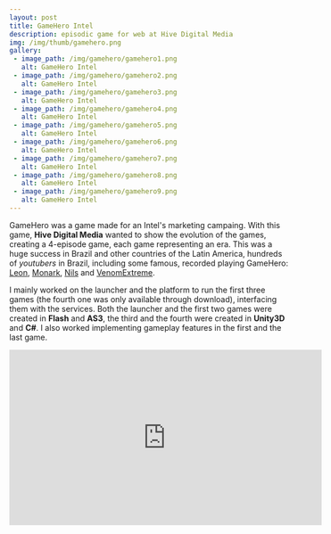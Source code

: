 ```yaml
---
layout: post
title: GameHero Intel
description: episodic game for web at Hive Digital Media
img: /img/thumb/gamehero.png
gallery:
 - image_path: /img/gamehero/gamehero1.png
   alt: GameHero Intel
 - image_path: /img/gamehero/gamehero2.png
   alt: GameHero Intel
 - image_path: /img/gamehero/gamehero3.png
   alt: GameHero Intel
 - image_path: /img/gamehero/gamehero4.png
   alt: GameHero Intel
 - image_path: /img/gamehero/gamehero5.png
   alt: GameHero Intel
 - image_path: /img/gamehero/gamehero6.png
   alt: GameHero Intel
 - image_path: /img/gamehero/gamehero7.png
   alt: GameHero Intel
 - image_path: /img/gamehero/gamehero8.png
   alt: GameHero Intel
 - image_path: /img/gamehero/gamehero9.png
   alt: GameHero Intel
---
```


GameHero was a game made for an Intel's marketing campaing. With this game, **Hive Digital Media** wanted to show the evolution of the games, creating a 4-episode game, each game representing an era. This was a huge success in Brazil and other countries of the Latin America, hundreds of *youtubers* in Brazil, including some famous, recorded playing GameHero: [Leon](https://www.youtube.com/watch?v=b0J1PVCaeoc), [Monark](https://www.youtube.com/watch?v=Lp7b0rmmvAM), [Nils](https://www.youtube.com/watch?v=h3pREAnDWq0) and [VenomExtreme](https://www.youtube.com/watch?v=lhEpnCxC_kE).

I mainly worked on the launcher and the platform to run the first three games (the fourth one was only available through download), interfacing them with the services. Both the launcher and the first two games were created in **Flash** and **AS3**, the third and the fourth were created in **Unity3D** and **C#**. I also worked implementing gameplay features in the first and the last game.

<p style="text-align:center"><iframe width="560" height="315" src="https://www.youtube.com/embed/SadLDd4nEzE" frameborder="0" allowfullscreen></iframe></p>
